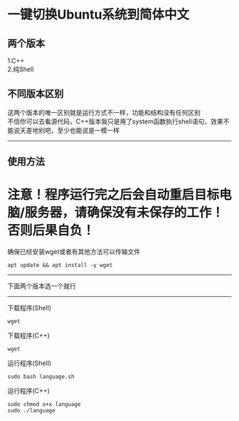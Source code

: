 # 一键切换Ubuntu系统到简体中文
## 两个版本
1.C++  
2.纯Shell  
## 不同版本区别
这两个版本的唯一区别就是运行方式不一样，功能和结构没有任何区别  
不信你可以去看源代码，C++版本我只是用了system函数执行shell语句，效果不能说天差地别吧，至少也能说是一模一样
***
## 使用方法
# **注意！程序运行完之后会自动重启目标电脑/服务器，请确保没有未保存的工作！否则后果自负！**
确保已经安装wget或者有其他方法可以传输文件  
```shell
apt update && apt install -y wget
```
***
下面两个版本选一个就行
***
下载程序(Shell)
```shell
wget
```
下载程序(C++)
```shell
wget
```
运行程序(Shell)
```shell
sudo bash language.sh
```
运行程序(C++)
```shell
sudo chmod o+x language
sudo ./language
```